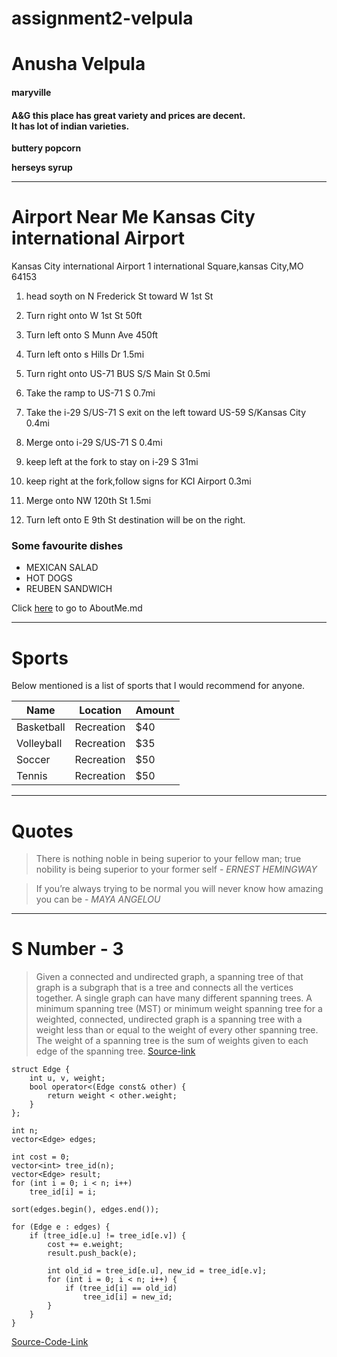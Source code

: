 # assignment2-velpula
# Anusha Velpula

#### maryville

#### A&G this place has great variety and prices are decent.<br>It has lot of indian varieties.

**buttery popcorn**

**herseys syrup**

-----------------------------
# Airport Near Me Kansas City international Airport

Kansas City international Airport 1 international Square,kansas City,MO 64153

1. head soyth on N Frederick St toward W 1st St

2. Turn right onto W 1st St 50ft

3. Turn left onto S Munn Ave 450ft

4. Turn left onto s Hills Dr 1.5mi

5. Turn right onto US-71 BUS S/S Main St 0.5mi

6. Take the ramp to US-71 S 0.7mi

7. Take the i-29 S/US-71 S exit on the left toward US-59 S/Kansas City 0.4mi

8. Merge onto i-29 S/US-71 S 0.4mi

9. keep left at the fork to stay on i-29 S 31mi

10. keep right at the fork,follow signs for KCI Airport 0.3mi

11. Merge onto NW 120th St 1.5mi

12. Turn left onto E 9th St 
destination will be on the right.

### Some favourite dishes
* MEXICAN SALAD
* HOT DOGS
* REUBEN SANDWICH

Click [here](https://github.com/anushavelpula123/assignment2-velpula/blob/main/AboutMe.md) to go to AboutMe.md

-----------------------------------------------

# Sports

Below mentioned is a list of sports that I would recommend for anyone.

|  Name       |  Location   | Amount|
|-------------|-------------|-------|
|  Basketball | Recreation  |  $40  |
|  Volleyball | Recreation  |  $35  |
|  Soccer     | Recreation  |  $50  |
|  Tennis     | Recreation  |  $50  |

-------------------------------------------------

# Quotes

> There is nothing noble in being superior to your fellow man; true nobility is being superior to your former self - _ERNEST HEMINGWAY_

> If you’re always trying to be normal you will never know how amazing you can be - _MAYA ANGELOU_

--------------------------------------------------

# S Number - 3

> Given a connected and undirected graph, a spanning tree of that graph is a subgraph that is a tree and connects all the vertices together. A single graph can have many different spanning trees. A minimum spanning tree (MST) or minimum weight spanning tree for a weighted, connected, undirected graph is a spanning tree with a weight less than or equal to the weight of every other spanning tree. The weight of a spanning tree is the sum of weights given to each edge of the spanning tree. [Source-link](https://www.geeksforgeeks.org/kruskals-minimum-spanning-tree-algorithm-greedy-algo-2/)

```
struct Edge {
    int u, v, weight;
    bool operator<(Edge const& other) {
        return weight < other.weight;
    }
};

int n;
vector<Edge> edges;

int cost = 0;
vector<int> tree_id(n);
vector<Edge> result;
for (int i = 0; i < n; i++)
    tree_id[i] = i;

sort(edges.begin(), edges.end());

for (Edge e : edges) {
    if (tree_id[e.u] != tree_id[e.v]) {
        cost += e.weight;
        result.push_back(e);

        int old_id = tree_id[e.u], new_id = tree_id[e.v];
        for (int i = 0; i < n; i++) {
            if (tree_id[i] == old_id)
                tree_id[i] = new_id;
        }
    }
}
```
[Source-Code-Link](https://cp-algorithms.com/graph/mst_kruskal.html)
